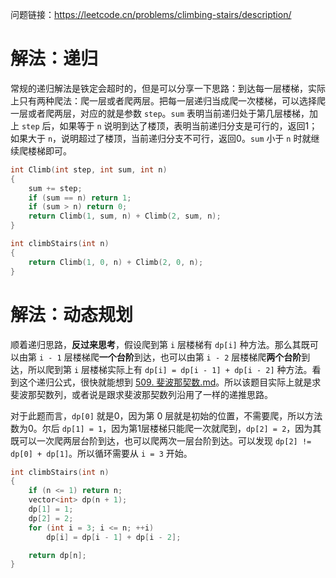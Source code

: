 问题链接：https://leetcode.cn/problems/climbing-stairs/description/

# 解法：递归

常规的递归解法是铁定会超时的，但是可以分享一下思路：到达每一层楼梯，实际上只有两种爬法：爬一层或者爬两层。把每一层递归当成爬一次楼梯，可以选择爬一层或者爬两层，对应的就是参数 `step`。`sum` 表明当前递归处于第几层楼梯，加上 `step` 后，如果等于 `n` 说明到达了楼顶，表明当前递归分支是可行的，返回1；如果大于 `n`，说明超过了楼顶，当前递归分支不可行，返回0。`sum` 小于 `n` 时就继续爬楼梯即可。

```cpp
int Climb(int step, int sum, int n)
{
    sum += step;
    if (sum == n) return 1;
    if (sum > n) return 0;
    return Climb(1, sum, n) + Climb(2, sum, n);
}

int climbStairs(int n)
{
    return Climb(1, 0, n) + Climb(2, 0, n);
}
```

# 解法：动态规划

顺着递归思路，**反过来思考**，假设爬到第 `i` 层楼梯有 `dp[i]` 种方法。那么其既可以由第 `i - 1` 层楼梯爬**一个台阶**到达，也可以由第 `i - 2` 层楼梯爬**两个台阶**到达，所以爬到第 `i` 层楼梯实际上有 `dp[i] = dp[i - 1] + dp[i - 2]` 种方法。看到这个递归公式，很快就能想到 [509. 斐波那契数.md](https://github.com/SakuraMayAi/LintCode/blob/main/Dynamic%20Programming/509.%20%E6%96%90%E6%B3%A2%E9%82%A3%E5%A5%91%E6%95%B0.md)。所以该题目实际上就是求斐波那契数列，或者说是跟求斐波那契数列沿用了一样的递推思路。

对于此题而言，`dp[0]` 就是0，因为第 0 层就是初始的位置，不需要爬，所以方法数为0。尔后 `dp[1] = 1`，因为第1层楼梯只能爬一次就爬到，`dp[2] = 2`，因为其既可以一次爬两层台阶到达，也可以爬两次一层台阶到达。可以发现 `dp[2] != dp[0] + dp[1]`。所以循环需要从 `i = 3` 开始。

```cpp
int climbStairs(int n)
{
    if (n <= 1) return n;
    vector<int> dp(n + 1);
    dp[1] = 1;
    dp[2] = 2;
    for (int i = 3; i <= n; ++i)
        dp[i] = dp[i - 1] + dp[i - 2];

    return dp[n];
}
```
